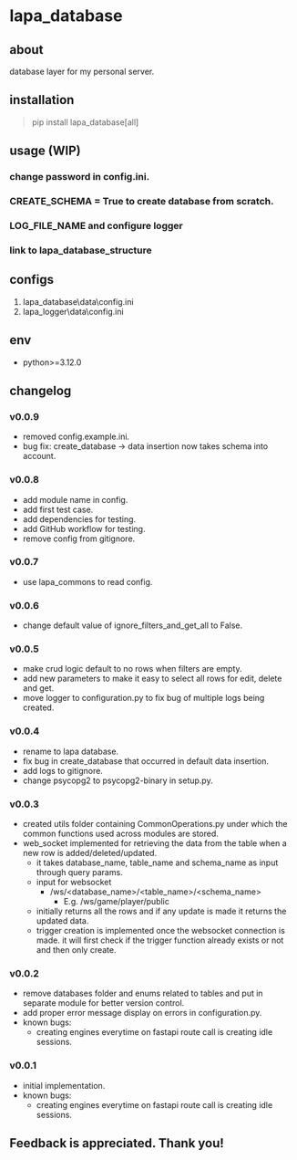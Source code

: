 # lapa_database

## about

database layer for my personal server.

## installation

> pip install lapa_database[all]

## usage (WIP)

### change password in config.ini.

### CREATE_SCHEMA = True to create database from scratch.

### LOG_FILE_NAME and configure logger

### link to lapa_database_structure

## configs

1. lapa_database\data\config.ini
2. lapa_logger\data\config.ini

## env

- python>=3.12.0

## changelog

### v0.0.9

- removed config.example.ini.
- bug fix: create_database -> data insertion now takes schema into account.

### v0.0.8

- add module name in config.
- add first test case.
- add dependencies for testing.
- add GitHub workflow for testing.
- remove config from gitignore.

### v0.0.7

- use lapa_commons to read config.

### v0.0.6

- change default value of ignore_filters_and_get_all to False.

### v0.0.5

- make crud logic default to no rows when filters are empty.
- add new parameters to make it easy to select all rows for edit, delete and get.
- move logger to configuration.py to fix bug of multiple logs being created.

### v0.0.4

- rename to lapa database.
- fix bug in create_database that occurred in default data insertion.
- add logs to gitignore.
- change psycopg2 to psycopg2-binary in setup.py.

### v0.0.3

- created utils folder containing CommonOperations.py under which the common functions used across modules are stored.
- web_socket implemented for retrieving the data from the table when a new row is added/deleted/updated.
    - it takes database_name, table_name and schema_name as input through query params.
    - input for websocket
        - /ws/<database_name>/<table_name>/<schema_name>
            - E.g. /ws/game/player/public
    - initially returns all the rows and if any update is made it returns the updated data.
    - trigger creation is implemented once the websocket connection is made. it will first check if the trigger function
      already exists or not and then only create.

### v0.0.2

- remove databases folder and enums related to tables and put in separate module for better version control.
- add proper error message display on errors in configuration.py.
- known bugs:
    - creating engines everytime on fastapi route call is creating idle sessions.

### v0.0.1

- initial implementation.
- known bugs:
    - creating engines everytime on fastapi route call is creating idle sessions.

## Feedback is appreciated. Thank you!
